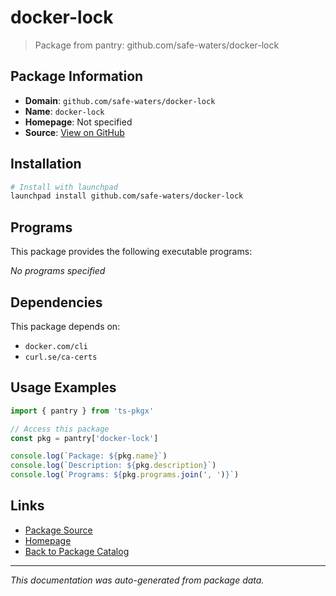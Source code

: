 # docker-lock

> Package from pantry: github.com/safe-waters/docker-lock

## Package Information

- **Domain**: `github.com/safe-waters/docker-lock`
- **Name**: `docker-lock`
- **Homepage**: Not specified
- **Source**: [View on GitHub](https://github.com/pkgxdev/pantry/tree/main/projects/github.com/safe-waters/docker-lock/package.yml)

## Installation

```bash
# Install with launchpad
launchpad install github.com/safe-waters/docker-lock
```

## Programs

This package provides the following executable programs:

*No programs specified*

## Dependencies

This package depends on:

- `docker.com/cli`
- `curl.se/ca-certs`

## Usage Examples

```typescript
import { pantry } from 'ts-pkgx'

// Access this package
const pkg = pantry['docker-lock']

console.log(`Package: ${pkg.name}`)
console.log(`Description: ${pkg.description}`)
console.log(`Programs: ${pkg.programs.join(', ')}`)
```

## Links

- [Package Source](https://github.com/pkgxdev/pantry/tree/main/projects/github.com/safe-waters/docker-lock/package.yml)
- [Homepage](#)
- [Back to Package Catalog](../../../package-catalog.md)

---

*This documentation was auto-generated from package data.*
